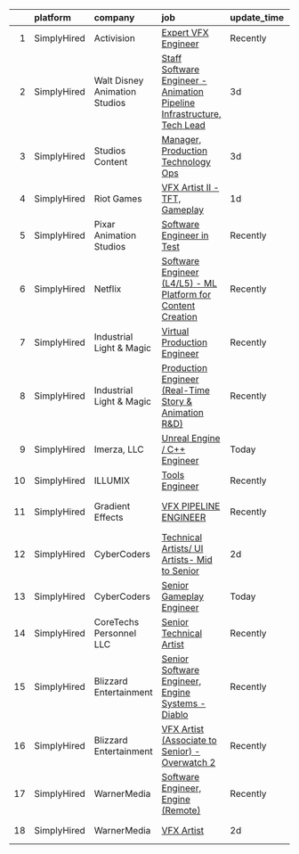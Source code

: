

|    | platform    | company                       | job                                                                                                                                                                             | update_time   | location            |
|---:|:------------|:------------------------------|:--------------------------------------------------------------------------------------------------------------------------------------------------------------------------------|:--------------|:--------------------|
|  1 | SimplyHired | Activision                    | [Expert VFX Engineer](https://www.simplyhired.com/job/R9gzBazJlezxlSm2WITE3XlbtPQGysO7ZdrSSFEKrzRcXXxnIFAx0A?q=vfx+engineer)                                                    | Recently      | Woodland Hills, CA  |
|  2 | SimplyHired | Walt Disney Animation Studios | [Staff Software Engineer - Animation Pipeline Infrastructure, Tech Lead](https://www.simplyhired.com/job/lFYpjjUuDk0wW_mPXMQen_kEY8dsWUcsnSSaQKN9xtamX60KcOyXNw?q=vfx+engineer) | 3d            | Burbank, CA         |
|  3 | SimplyHired | Studios Content               | [Manager, Production Technology Ops](https://www.simplyhired.com/job/owv4IZI_pN7eOuda8V69HiNtcGLGf46pGnfKt4G27brCt4lh7apCgw?q=vfx+engineer)                                     | 3d            | Burbank, CA         |
|  4 | SimplyHired | Riot Games                    | [VFX Artist II - TFT, Gameplay](https://www.simplyhired.com/job/xtNHvBwdMUzQmpLrskxw28RofTm5cSV9Np01pWcy-0O8kdyxkd_r_w?q=vfx+engineer)                                          | 1d            | Los Angeles, CA     |
|  5 | SimplyHired | Pixar Animation Studios       | [Software Engineer in Test](https://www.simplyhired.com/job/hDFX03T2cMRRfzf18rEJXcPj0XNbeeYQfWLefxjzPqiy1AD6OR0OTg?q=vfx+engineer)                                              | Recently      | Emeryville, CA      |
|  6 | SimplyHired | Netflix                       | [Software Engineer (L4/L5) - ML Platform for Content Creation](https://www.simplyhired.com/job/v6xexpT26gnzLlubFvdJJtC7XOyWGnSymnIEqtwspkkwZOUvIjqxdg?q=vfx+engineer)           | Recently      | Remote              |
|  7 | SimplyHired | Industrial Light & Magic      | [Virtual Production Engineer](https://www.simplyhired.com/job/9K5q-GSUctsZy_8R0FRVMThkZmcwVyNw8EBtc6t_2-1GoGnsunIq0A?q=vfx+engineer)                                            | Recently      | Manhattan Beach, CA |
|  8 | SimplyHired | Industrial Light & Magic      | [Production Engineer (Real-Time Story & Animation R&D)](https://www.simplyhired.com/job/9fX2P9OQPGvLGiqrkGNcYrsvo7eCVfw33TzPecOimX_DKnxNTDhjZA?q=vfx+engineer)                  | Recently      | San Francisco, CA   |
|  9 | SimplyHired | Imerza, LLC                   | [Unreal Engine / C++ Engineer](https://www.simplyhired.com/job/uDXw4j69PGoHhPrvVVZsm8T7oOy3gkE7YdAcOO2Gc4Q2Hc2MKCv3dg?q=vfx+engineer)                                           | Today         | Remote              |
| 10 | SimplyHired | ILLUMIX                       | [Tools Engineer](https://www.simplyhired.com/job/p3wWgfX4EbIbHFYH3brrs7yyDvbHqNChomS5P6pqKp1dKI_8BqUsjQ?q=vfx+engineer)                                                         | Recently      | Remote              |
| 11 | SimplyHired | Gradient Effects              | [VFX PIPELINE ENGINEER](https://www.simplyhired.com/job/L5OAyKGUnwDawrCWzGNO2bwpuyy6IFx3pa2fhsL0ImqUDfPpQxW6Jg?q=vfx+engineer)                                                  | Recently      | Los Angeles, CA     |
| 12 | SimplyHired | CyberCoders                   | [Technical Artists/ UI Artists- Mid to Senior](https://www.simplyhired.com/job/QgkOtRO39KU-XXBmWfarVHWs1e1OtMhyBmCK5YEvf1wmQ4C26AB82A?q=vfx+engineer)                           | 2d            | Raleigh, NC         |
| 13 | SimplyHired | CyberCoders                   | [Senior Gameplay Engineer](https://www.simplyhired.com/job/-iyfmnOIQS5DhRteAegp_oFBXRrLcMuPT737qL4DFzKUDd0etsbe9A?q=vfx+engineer)                                               | Today         | Phoenix, AZ         |
| 14 | SimplyHired | CoreTechs Personnel LLC       | [Senior Technical Artist](https://www.simplyhired.com/job/TyMvd5JZZ6jZMMfarltzcxMMRiidhwifftKCKCyLwAwQUa2XUDPhqA?q=vfx+engineer)                                                | Recently      | Redwood City, CA    |
| 15 | SimplyHired | Blizzard Entertainment        | [Senior Software Engineer, Engine Systems - Diablo](https://www.simplyhired.com/job/tMmtCyDUxHf8JJJ5bCNONOHibfhTpYdY-nwQ76oeAkm7OrfyZhRqFg?q=vfx+engineer)                      | Recently      | Irvine, CA          |
| 16 | SimplyHired | Blizzard Entertainment        | [VFX Artist (Associate to Senior) - Overwatch 2](https://www.simplyhired.com/job/2d70J5UkkZ2YmvlvJfcaEqf0vVFEZwLt57euRMmQlk3Afx_2Q_gYzw?q=vfx+engineer)                         | Recently      | Irvine, CA          |
| 17 | SimplyHired | WarnerMedia                   | [Software Engineer, Engine (Remote)](https://www.simplyhired.com/job/nYx88J_Gs1qx45zumeNxqtIlUp-mkozgV7ObkvLjQofTxuvl29mhOg?q=vfx+engineer)                                     | Recently      | Kirkland, WA        |
| 18 | SimplyHired | WarnerMedia                   | [VFX Artist](https://www.simplyhired.com/job/1wWe8ygdrr7zcUjeYy2_FIadkQLtpKWtuRqePIioLrTIgsPzX81nDw?q=vfx+engineer)                                                             | 2d            | Carlsbad, CA        |